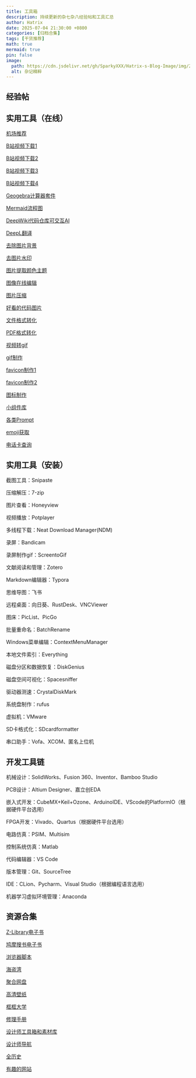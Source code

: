 ```yaml
---
title: 工具箱
description: 持续更新的杂七杂八经验帖和工具汇总
author: Hatrix
date: 2025-07-04 21:30:00 +0800
categories: [归档合集]
tags: [干货推荐]
math: true
mermaid: true
pin: false
image:
  path: https://cdn.jsdelivr.net/gh/SparkyXXX/Hatrix-s-Blog-Image/img/20250704213248592.png
  alt: 杂记精粹
---
```


## 经验帖



## 实用工具（在线）

[机场推荐](https://github.com/Ghost-Clocker/V2raySSSSRShare?tab=readme-ov-file)

[B站视频下载1](https://snapany.com/zh/bilibili)

[B站视频下载2](https://www.allhistory.com/)

[B站视频下载3](https://xbeibeix.com/api/bilibili/)

[B站视频下载4](https://peanutdl.com/zh)

[Geogebra计算器套件](https://www.geogebra.org/calculator)

[Mermaid流程图](https://www.mermaidchart.com/)

[DeepWiki代码仓库可交互AI](https://deepwiki.org/)

[DeepL翻译](https://www.deepl.com/zh/translator)

[去除图片背景](https://www.remove.bg/zh)

[去图片水印](https://www.watermarkremover.io/zh)

[图片提取颜色主题](https://color.adobe.com/zh/create/image)

[图像在线编辑](https://www.iloveimg.com/zh-cn)

[图片压缩](https://tinypng.com/)

[好看的代码图片](https://ray.so/)

[文件格式转化](https://www.freeconvert.com/)

[PDF格式转化](https://www.speedpdf.com/zh-cn/)

[视频转gif](https://www.freeconvert.com/zh/convert/video-to-gif)

[gif制作](https://www.soogif.com/)

[favicon制作1](https://realfavicongenerator.net/)

[favicon制作2](https://favicon.io/)

[图标制作](https://ray.so/icon)

[小组件库](https://cn.widgetstore.net/#/home)

[各类Prompt](https://ray.so/prompts/code)

[emoji获取](https://getemoji.com/)

[电话卡查询](https://getsimnum.caict.ac.cn/#/)

## 实用工具（安装）

截图工具：Snipaste

压缩解压：7-zip

图片查看：Honeyview

视频播放：Potplayer

多线程下载：Neat Download Manager(NDM)

录屏：Bandicam

录屏制作gif：ScreentoGif

文献阅读和管理：Zotero

Markdown编辑器：Typora

思维导图：飞书

远程桌面：向日葵、RustDesk、VNCViewer

图床：PicList、PicGo

批量重命名：BatchRename

Windows菜单编辑：ContextMenuManager

本地文件索引：Everything

磁盘分区和数据恢复：DiskGenius

磁盘空间可视化：Spacesniffer

驱动器测速：CrystalDiskMark

系统盘制作：rufus

虚拟机：VMware

SD卡格式化：SDcardformatter

串口助手：Vofa、XCOM、匿名上位机

## 开发工具链

机械设计：SolidWorks、Fusion 360、Inventor、Bamboo Studio

PCB设计：Altium Designer、嘉立创EDA

嵌入式开发：CubeMX+Keil+Ozone、ArduinoIDE、VScode的PlatformIO（根据硬件平台选用）

FPGA开发：Vivado、Quartus（根据硬件平台选用）

电路仿真：PSIM、Multisim

控制系统仿真：Matlab

代码编辑器：VS Code

版本管理：Git、SourceTree

IDE：CLion、Pycharm、Visual Studio（根据编程语言选用）

机器学习虚拟环境管理：Anaconda

## 资源合集

[Z-Library电子书](https://zh.101-e.ru/)

[鸠摩搜书电子书](https://zh.101-e.ru/)

[浏览器脚本](https://greasyfork.org/zh-CN)

[海盗湾](https://thepiratebay.org/index.html)

[聚合网盘](https://www.lzpanx.com/)

[高清壁纸](https://wallhaven.cc/)

[框框大学](https://www.kkdaxue.com/)

[修理手册](https://zh.ifixit.com/)

[设计师工具箱和素材库](https://www.qijishow.com/)

[设计师导航](https://webstack.cc/cn/index.html)

[全历史](https://www.allhistory.com/)

[有趣的网站](https://youquhome.com/)